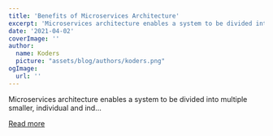 ```yaml
---
title: 'Benefits of Microservices Architecture'
excerpt: 'Microservices architecture enables a system to be divided into multiple smaller, individual and ind...'
date: '2021-04-02'
coverImage: ''
author:
  name: Koders
  picture: "assets/blog/authors/koders.png"
ogImage:
  url: ''
---
```


Microservices architecture enables a system to be divided into multiple smaller, individual and ind...

[Read more](https://dev.to/priyans23611789/benefits-of-microservices-architecture-3p3i)
